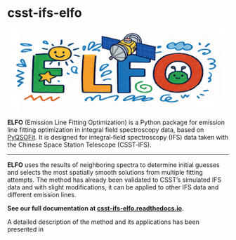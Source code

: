 # csst-ifs-elfo

<div align="center">
  <img src="docs/source/figures/logo.jpg" alt="img" width="600"/>
</div>

**ELFO** (Emission Line Fitting Optimization) is a Python package for emission line fitting optimization in integral field spectroscopy data, based on [PyQSOFit]. It is designed for integral‐field spectroscopy (IFS) data taken with the Chinese Space Station Telescope (CSST‑IFS).

---
**ELFO** uses the results of neighboring spectra to determine initial guesses and selects the most spatially smooth solutions from multiple fitting attempts. The method has already been validated to CSST’s simulated IFS data and with slight modifications, it can be applied to other IFS data and different emission lines.

**See our full documentation at [csst-ifs-elfo.readthedocs.io](https://csst-ifs-elfo.readthedocs.io).**

A detailed description of the method and its applications has been presented in

[PyQSOFit]: https://github.com/legolason/PyQSOFit
